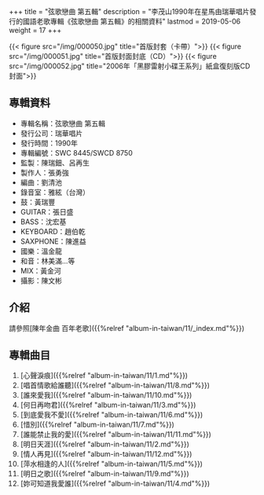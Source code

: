 +++
title = "弦歌戀曲 第五輯"
description = "李茂山1990年在星馬由瑞華唱片發行的國語老歌專輯《弦歌戀曲 第五輯》的相關資料"
lastmod = 2019-05-06
weight = 17
+++

{{< figure src="/img/000050.jpg"  title="首版封套（卡帶）">}}
{{< figure src="/img/000051.jpg" title="首版封面封底（CD）">}}
{{< figure src="/img/000052.jpg" title="2006年「黑膠雷射小碟王系列」紙盒復刻版CD封面">}}

## 專輯資料

* 專輯名稱：弦歌戀曲 第五輯
* 發行公司：瑞華唱片
* 發行時間：1990年
* 專輯編號：SWC 8445/SWCD 8750
* 監製：陳瑞鈿、呂再生
* 製作人：張勇強
* 編曲：劉清池
* 錄音室：雅絃（台灣）
* 鼓：黃瑞豐
* GUITAR：張日盛
* BASS：沈宏基
* KEYBOARD：趙伯乾
* SAXPHONE：陳進益
* 國樂：溫金龍
* 和音：林美滿…等
* MIX：黃金河
* 攝影：陳文彬

## 介紹

請參照[陳年金曲 百年老歌]({{%relref "album-in-taiwan/11/_index.md"%}}) 


## 專輯曲目

1. [心聲淚痕]({{%relref "album-in-taiwan/11/1.md"%}}) 
2. [唱首情歌給誰聽]({{%relref "album-in-taiwan/11/8.md"%}}) 
3. [誰來愛我]({{%relref "album-in-taiwan/11/10.md"%}}) 
4. [何日再吻君]({{%relref "album-in-taiwan/11/3.md"%}}) 
5. [到底愛我不愛]({{%relref "album-in-taiwan/11/6.md"%}}) 
6. [惜別]({{%relref "album-in-taiwan/11/7.md"%}}) 
7. [誰能禁止我的愛]({{%relref "album-in-taiwan/11/11.md"%}}) 
8. [明日天涯]({{%relref "album-in-taiwan/11/2.md"%}}) 
9. [情人再見]({{%relref "album-in-taiwan/11/12.md"%}}) 
10. [萍水相逢的人]({{%relref "album-in-taiwan/11/5.md"%}}) 
11. [明日之歌]({{%relref "album-in-taiwan/11/9.md"%}}) 
12. [妳可知道我愛誰]({{%relref "album-in-taiwan/11/4.md"%}}) 
<br/>
<br/>
